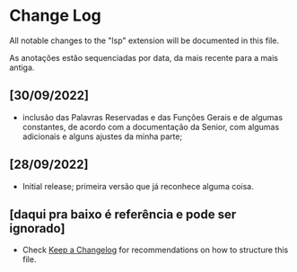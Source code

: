 # Change Log

All notable changes to the "lsp" extension will be documented in this file.

As anotações estão sequenciadas por data, da mais recente para a mais antiga.

## [30/09/2022]
- inclusão das Palavras Reservadas e das Funções Gerais e de algumas constantes, de acordo com a documentação da Senior, com algumas adicionais e alguns ajustes da minha parte;

## [28/09/2022]
- Initial release; primeira versão que já reconhece alguma coisa.

## [daqui pra baixo é referência e pode ser ignorado]
- Check [Keep a Changelog](http://keepachangelog.com/) for recommendations on how to structure this file.